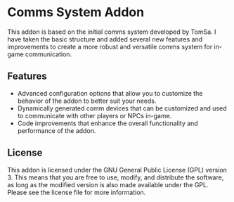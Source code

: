 # Comms System Addon

This addon is based on the initial comms system developed by TomSa. I have taken the basic structure and added several new features and improvements to create a more robust and versatile comms system for in-game communication.

## Features

- Advanced configuration options that allow you to customize the behavior of the addon to better suit your needs.
- Dynamically generated comm devices that can be customized and used to communicate with other players or NPCs in-game.
- Code improvements that enhance the overall functionality and performance of the addon.

## License

This addon is licensed under the GNU General Public License (GPL) version 3. This means that you are free to use, modify, and distribute the software, as long as the modified version is also made available under the GPL. Please see the license file for more information.
